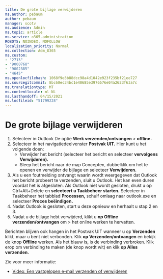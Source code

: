 ```yaml
---
title: De grote bijlage verwijderen
ms.author: pebaum
author: pebaum
manager: scotv
ms.audience: Admin
ms.topic: article
ms.service: o365-administration
ROBOTS: NOINDEX, NOFOLLOW
localization_priority: Normal
ms.collection: Adm_O365
ms.custom:
- "2713"
- "9000768"
- "9002385"
- "4645"
ms.openlocfilehash: 1068f9e3b88dcc98a4d1042e923f235bf21ee727
ms.sourcegitcommit: 8bc60ec34bc1e40685e3976576e04a2623f63a7c
ms.translationtype: MT
ms.contentlocale: nl-NL
ms.lasthandoff: 04/15/2021
ms.locfileid: "51799228"
---
```

# <a name="remove-the-large-attachment"></a>De grote bijlage verwijderen

1. Selecteer in Outlook De optie **Werk verzenden/ontvangen**  >  **offline.** 
2. Selecteer in het navigatiedeelvenster **Postvak UIT.** Hier kunt u het volgende doen: 
    - Verwijder het bericht (selecteer het bericht en selecteer **vervolgens Verwijderen).**
    - Sleep het bericht naar de map Concepten, dubbelklik om het te openen en verwijder de bijlage en selecteer **Verwijderen.**
3. Als u een foutmelding ontvangt waarin wordt weergegeven dat Outlook het bericht probeert te verzenden, sluit u Outlook. Het kan even duren voordat het is afgesloten. Als Outlook niet wordt gesloten, drukt u op Ctrl+Alt+Delete en **selecteert u Taakbeheer starten.** Selecteer in Taakbeheer het tabblad **Processen,** schuif omlaag naar outlook.exe en selecteer **Proces beëindigen.**
4. Nadat Outlook is gesloten, start u deze opnieuw en herhaalt u stap 2 en 3. 
5. Nadat u de bijlage hebt verwijderd, klikt u **op Offline verzenden/ontvangen** om  >   het online werken te hervatten. 

Berichten blijven ook hangen in het Postvak UIT wanneer u op **Verzenden** klikt, maar u bent niet verbonden. Klik **op Verzenden/ontvangen** en bekijk de knop **Offline** werken. Als het blauw is, is de verbinding verbroken. Klik erop om verbinding te maken (de knop wordt wit) en klik **op Alles verzenden.**
 
 Zie voor meer informatie:
- [Video: Een vastgelopen e-mail verzenden of verwijderen](https://support.office.com/article/Video-Send-or-delete-an-email-stuck-in-your-outbox-26d5d34a-4e5f-444a-a9e8-44db04a94dec) 